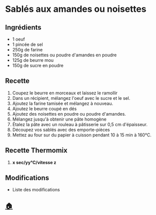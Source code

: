 # Sablés aux amandes ou noisettes

## Ingrédients
- 1 oeuf
- 1 pincée de sel
- 250g de farine
- 150g de noisettes ou poudre d'amandes en poudre
- 125g de beurre mou
- 150g de sucre en poudre

## Recette
1. Coupez le beurre en morceaux et laissez le ramollir
2. Dans un récipient, mélangez l'oeuf avec le sucre et le sel.
3. Ajoutez la farine tamisée et mélangez à nouveau.
4. Ajoutez le beurre coupé en dés
5. Ajoutez des noisettes en poudre ou poudre d'amandes.
6. Mélangez jusqu'à obtenir une pâte homogène
7. Étalez la pâte avec un rouleau à pâtisserie sur 0,5 cm d'épaisseur.
8. Découpez vos sablés avec des emporte-pièces
9. Mettez au four sur du papier à cuisson pendant 10 à 15 min à 160°C.

## Recette Thermomix
1. **x sec/yy°C/vitesse z**

## Modifications
- Liste des modifications


## [:house:](/)
